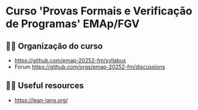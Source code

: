 # Curso 'Provas Formais e Verificação de Programas' EMAp/FGV

## 🙋‍♀️ Organização do curso 

- https://github.com/emap-20252-fm/syllabus
- Fórum https://github.com/orgs/emap-20252-fm/discussions

## 👩‍💻 Useful resources

- https://lean-lang.org/

